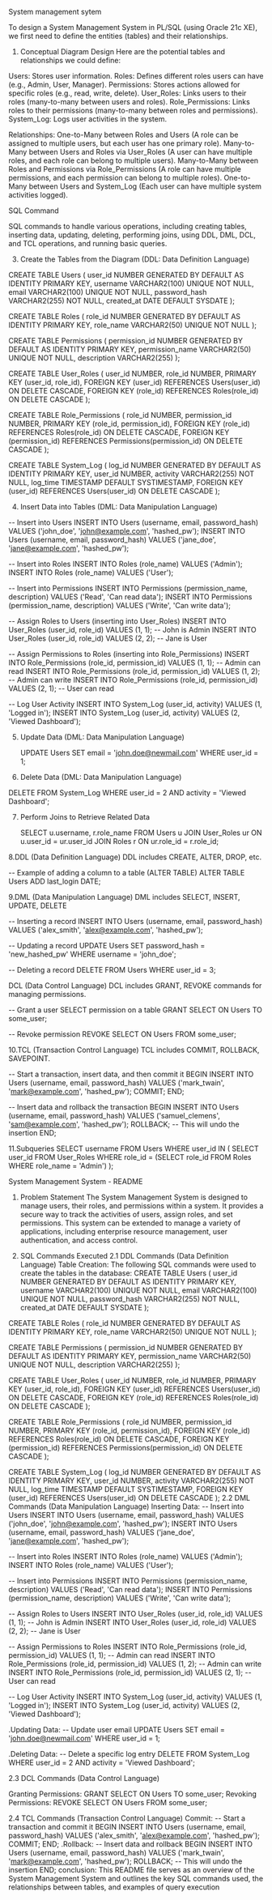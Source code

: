System management sytem

To design a System Management System in PL/SQL (using Oracle 21c XE), we first need to define the entities (tables) and their relationships.

1. Conceptual Diagram Design
   Here are the potential tables and relationships we could define:

Users: Stores user information.
Roles: Defines different roles users can have (e.g., Admin, User, Manager).
Permissions: Stores actions allowed for specific roles (e.g., read, write, delete).
User_Roles: Links users to their roles (many-to-many between users and roles).
Role_Permissions: Links roles to their permissions (many-to-many between roles and permissions).
System_Log: Logs user activities in the system.

Relationships:
One-to-Many between Roles and Users (A role can be assigned to multiple users, but each user has one primary role).
Many-to-Many between Users and Roles via User_Roles (A user can have multiple roles, and each role can belong to multiple users).
Many-to-Many between Roles and Permissions via Role_Permissions (A role can have multiple permissions, and each permission can belong to multiple roles).
One-to-Many between Users and System_Log (Each user can have multiple system activities logged).

SQL Command

SQL commands to handle various operations, including creating tables, inserting data, updating, deleting, performing joins, using DDL, DML, DCL, and TCL operations, and running basic queries.

3.  Create the Tables from the Diagram (DDL: Data Definition Language)

 CREATE TABLE Users (
    user_id NUMBER GENERATED BY DEFAULT AS IDENTITY PRIMARY KEY,
    username VARCHAR2(100) UNIQUE NOT NULL,
    email VARCHAR2(100) UNIQUE NOT NULL,
    password_hash VARCHAR2(255) NOT NULL,
    created_at DATE DEFAULT SYSDATE
);

CREATE TABLE Roles (
    role_id NUMBER GENERATED BY DEFAULT AS IDENTITY PRIMARY KEY,
    role_name VARCHAR2(50) UNIQUE NOT NULL
);

CREATE TABLE Permissions (
    permission_id NUMBER GENERATED BY DEFAULT AS IDENTITY PRIMARY KEY,
    permission_name VARCHAR2(50) UNIQUE NOT NULL,
    description VARCHAR2(255)
);

CREATE TABLE User_Roles (
    user_id NUMBER,
    role_id NUMBER,
    PRIMARY KEY (user_id, role_id),
    FOREIGN KEY (user_id) REFERENCES Users(user_id) ON DELETE CASCADE,
    FOREIGN KEY (role_id) REFERENCES Roles(role_id) ON DELETE CASCADE
);

CREATE TABLE Role_Permissions (
    role_id NUMBER,
    permission_id NUMBER,
    PRIMARY KEY (role_id, permission_id),
    FOREIGN KEY (role_id) REFERENCES Roles(role_id) ON DELETE CASCADE,
    FOREIGN KEY (permission_id) REFERENCES Permissions(permission_id) ON DELETE CASCADE
);

CREATE TABLE System_Log (
    log_id NUMBER GENERATED BY DEFAULT AS IDENTITY PRIMARY KEY,
    user_id NUMBER,
    activity VARCHAR2(255) NOT NULL,
    log_time TIMESTAMP DEFAULT SYSTIMESTAMP,
    FOREIGN KEY (user_id) REFERENCES Users(user_id) ON DELETE CASCADE
);

4. Insert Data into Tables (DML: Data Manipulation Language)

-- Insert into Users
INSERT INTO Users (username, email, password_hash) VALUES ('john_doe', 'john@example.com', 'hashed_pw');
INSERT INTO Users (username, email, password_hash) VALUES ('jane_doe', 'jane@example.com', 'hashed_pw');

-- Insert into Roles
INSERT INTO Roles (role_name) VALUES ('Admin');
INSERT INTO Roles (role_name) VALUES ('User');

-- Insert into Permissions
INSERT INTO Permissions (permission_name, description) VALUES ('Read', 'Can read data');
INSERT INTO Permissions (permission_name, description) VALUES ('Write', 'Can write data');

-- Assign Roles to Users (inserting into User_Roles)
INSERT INTO User_Roles (user_id, role_id) VALUES (1, 1); -- John is Admin
INSERT INTO User_Roles (user_id, role_id) VALUES (2, 2); -- Jane is User

-- Assign Permissions to Roles (inserting into Role_Permissions)
INSERT INTO Role_Permissions (role_id, permission_id) VALUES (1, 1); -- Admin can read
INSERT INTO Role_Permissions (role_id, permission_id) VALUES (1, 2); -- Admin can write
INSERT INTO Role_Permissions (role_id, permission_id) VALUES (2, 1); -- User can read

-- Log User Activity
INSERT INTO System_Log (user_id, activity) VALUES (1, 'Logged in');
INSERT INTO System_Log (user_id, activity) VALUES (2, 'Viewed Dashboard');

5. Update Data (DML: Data Manipulation Language)

   UPDATE Users
SET email = 'john.doe@newmail.com'
WHERE user_id = 1;

6.  Delete Data (DML: Data Manipulation Language)
  
DELETE FROM System_Log
WHERE user_id = 2 AND activity = 'Viewed Dashboard';

7. Perform Joins to Retrieve Related Data

   SELECT u.username, r.role_name
FROM Users u
JOIN User_Roles ur ON u.user_id = ur.user_id
JOIN Roles r ON ur.role_id = r.role_id;

8.DDL (Data Definition Language)
DDL includes CREATE, ALTER, DROP, etc.

-- Example of adding a column to a table (ALTER TABLE)
ALTER TABLE Users ADD last_login DATE;

9.DML (Data Manipulation Language)
DML includes SELECT, INSERT, UPDATE, DELETE

-- Inserting a record
INSERT INTO Users (username, email, password_hash) VALUES ('alex_smith', 'alex@example.com', 'hashed_pw');

-- Updating a record
UPDATE Users SET password_hash = 'new_hashed_pw' WHERE username = 'john_doe';

-- Deleting a record
DELETE FROM Users WHERE user_id = 3;

DCL (Data Control Language)
DCL includes GRANT, REVOKE commands for managing permissions.

-- Grant a user SELECT permission on a table
GRANT SELECT ON Users TO some_user;

-- Revoke permission
REVOKE SELECT ON Users FROM some_user;

10.TCL (Transaction Control Language)
TCL includes COMMIT, ROLLBACK, SAVEPOINT.

-- Start a transaction, insert data, and then commit it
BEGIN
    INSERT INTO Users (username, email, password_hash) VALUES ('mark_twain', 'mark@example.com', 'hashed_pw');
    COMMIT;
END;

-- Insert data and rollback the transaction
BEGIN
    INSERT INTO Users (username, email, password_hash) VALUES ('samuel_clemens', 'sam@example.com', 'hashed_pw');
    ROLLBACK; -- This will undo the insertion
END;

11.Subqueries
SELECT username
FROM Users
WHERE user_id IN (
    SELECT user_id
    FROM User_Roles
    WHERE role_id = (SELECT role_id FROM Roles WHERE role_name = 'Admin')
);

System Management System - README

1. Problem Statement
The System Management System is designed to manage users, their roles, and permissions within a system. It provides a secure way to track the activities of users, assign roles, and set permissions. This system can be extended to manage a variety of applications, including enterprise resource management, user authentication, and access control.

2. SQL Commands Executed
2.1 DDL Commands (Data Definition Language)
Table Creation: The following SQL commands were used to create the tables in the database:
CREATE TABLE Users (
    user_id NUMBER GENERATED BY DEFAULT AS IDENTITY PRIMARY KEY,
    username VARCHAR2(100) UNIQUE NOT NULL,
    email VARCHAR2(100) UNIQUE NOT NULL,
    password_hash VARCHAR2(255) NOT NULL,
    created_at DATE DEFAULT SYSDATE
);

CREATE TABLE Roles (
    role_id NUMBER GENERATED BY DEFAULT AS IDENTITY PRIMARY KEY,
    role_name VARCHAR2(50) UNIQUE NOT NULL
);

CREATE TABLE Permissions (
    permission_id NUMBER GENERATED BY DEFAULT AS IDENTITY PRIMARY KEY,
    permission_name VARCHAR2(50) UNIQUE NOT NULL,
    description VARCHAR2(255)
);

CREATE TABLE User_Roles (
    user_id NUMBER,
    role_id NUMBER,
    PRIMARY KEY (user_id, role_id),
    FOREIGN KEY (user_id) REFERENCES Users(user_id) ON DELETE CASCADE,
    FOREIGN KEY (role_id) REFERENCES Roles(role_id) ON DELETE CASCADE
);

CREATE TABLE Role_Permissions (
    role_id NUMBER,
    permission_id NUMBER,
    PRIMARY KEY (role_id, permission_id),
    FOREIGN KEY (role_id) REFERENCES Roles(role_id) ON DELETE CASCADE,
    FOREIGN KEY (permission_id) REFERENCES Permissions(permission_id) ON DELETE CASCADE
);

CREATE TABLE System_Log (
    log_id NUMBER GENERATED BY DEFAULT AS IDENTITY PRIMARY KEY,
    user_id NUMBER,
    activity VARCHAR2(255) NOT NULL,
    log_time TIMESTAMP DEFAULT SYSTIMESTAMP,
    FOREIGN KEY (user_id) REFERENCES Users(user_id) ON DELETE CASCADE
);
2.2 DML Commands (Data Manipulation Language)
Inserting Data:
-- Insert into Users
INSERT INTO Users (username, email, password_hash) VALUES ('john_doe', 'john@example.com', 'hashed_pw');
INSERT INTO Users (username, email, password_hash) VALUES ('jane_doe', 'jane@example.com', 'hashed_pw');

-- Insert into Roles
INSERT INTO Roles (role_name) VALUES ('Admin');
INSERT INTO Roles (role_name) VALUES ('User');

-- Insert into Permissions
INSERT INTO Permissions (permission_name, description) VALUES ('Read', 'Can read data');
INSERT INTO Permissions (permission_name, description) VALUES ('Write', 'Can write data');

-- Assign Roles to Users
INSERT INTO User_Roles (user_id, role_id) VALUES (1, 1); -- John is Admin
INSERT INTO User_Roles (user_id, role_id) VALUES (2, 2); -- Jane is User

-- Assign Permissions to Roles
INSERT INTO Role_Permissions (role_id, permission_id) VALUES (1, 1); -- Admin can read
INSERT INTO Role_Permissions (role_id, permission_id) VALUES (1, 2); -- Admin can write
INSERT INTO Role_Permissions (role_id, permission_id) VALUES (2, 1); -- User can read

-- Log User Activity
INSERT INTO System_Log (user_id, activity) VALUES (1, 'Logged in');
INSERT INTO System_Log (user_id, activity) VALUES (2, 'Viewed Dashboard');

.Updating Data:
-- Update user email
UPDATE Users
SET email = 'john.doe@newmail.com'
WHERE user_id = 1;

 .Deleting Data:
 -- Delete a specific log entry
DELETE FROM System_Log
WHERE user_id = 2 AND activity = 'Viewed Dashboard';

2.3 DCL Commands (Data Control Language)

Granting Permissions:
GRANT SELECT ON Users TO some_user;
Revoking Permissions:
REVOKE SELECT ON Users FROM some_user;

2.4 TCL Commands (Transaction Control Language)
Commit:
-- Start a transaction and commit it
BEGIN
    INSERT INTO Users (username, email, password_hash) VALUES ('alex_smith', 'alex@example.com', 'hashed_pw');
    COMMIT;
END;
.Rollback:
-- Insert data and rollback
BEGIN
    INSERT INTO Users (username, email, password_hash) VALUES ('mark_twain', 'mark@example.com', 'hashed_pw');
    ROLLBACK; -- This will undo the insertion
END;
conclusion:
This README file serves as an overview of the System Management System and outlines the key SQL commands used, the relationships between tables, and examples of query execution
